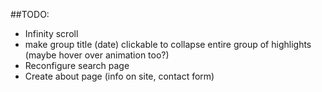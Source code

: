 ##TODO:
- Infinity scroll
- make group title (date) clickable to collapse entire group of highlights (maybe hover over animation too?)
- Reconfigure search page
- Create about page (info on site, contact form)
